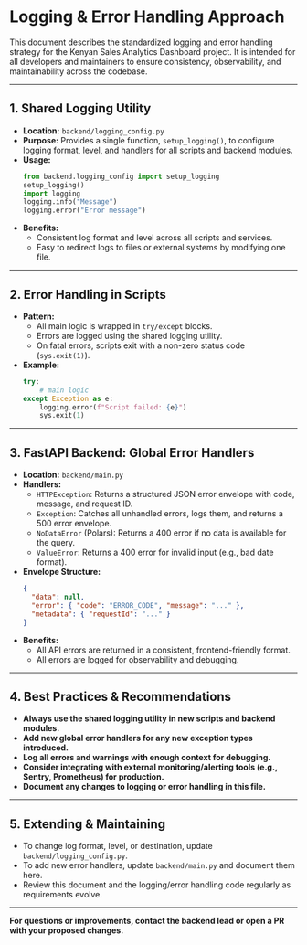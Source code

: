 # Logging & Error Handling Approach

This document describes the standardized logging and error handling strategy for the Kenyan Sales Analytics Dashboard project. It is intended for all developers and maintainers to ensure consistency, observability, and maintainability across the codebase.

---

## 1. Shared Logging Utility

- **Location:** `backend/logging_config.py`
- **Purpose:** Provides a single function, `setup_logging()`, to configure logging format, level, and handlers for all scripts and backend modules.
- **Usage:**
  ```python
  from backend.logging_config import setup_logging
  setup_logging()
  import logging
  logging.info("Message")
  logging.error("Error message")
  ```
- **Benefits:**
  - Consistent log format and level across all scripts and services.
  - Easy to redirect logs to files or external systems by modifying one file.

---

## 2. Error Handling in Scripts

- **Pattern:**
  - All main logic is wrapped in `try/except` blocks.
  - Errors are logged using the shared logging utility.
  - On fatal errors, scripts exit with a non-zero status code (`sys.exit(1)`).
- **Example:**
  ```python
  try:
      # main logic
  except Exception as e:
      logging.error(f"Script failed: {e}")
      sys.exit(1)
  ```

---

## 3. FastAPI Backend: Global Error Handlers

- **Location:** `backend/main.py`
- **Handlers:**
  - `HTTPException`: Returns a structured JSON error envelope with code, message, and request ID.
  - `Exception`: Catches all unhandled errors, logs them, and returns a 500 error envelope.
  - `NoDataError` (Polars): Returns a 400 error if no data is available for the query.
  - `ValueError`: Returns a 400 error for invalid input (e.g., bad date format).
- **Envelope Structure:**
  ```json
  {
    "data": null,
    "error": { "code": "ERROR_CODE", "message": "..." },
    "metadata": { "requestId": "..." }
  }
  ```
- **Benefits:**
  - All API errors are returned in a consistent, frontend-friendly format.
  - All errors are logged for observability and debugging.

---

## 4. Best Practices & Recommendations

- **Always use the shared logging utility in new scripts and backend modules.**
- **Add new global error handlers for any new exception types introduced.**
- **Log all errors and warnings with enough context for debugging.**
- **Consider integrating with external monitoring/alerting tools (e.g., Sentry, Prometheus) for production.**
- **Document any changes to logging or error handling in this file.**

---

## 5. Extending & Maintaining

- To change log format, level, or destination, update `backend/logging_config.py`.
- To add new error handlers, update `backend/main.py` and document them here.
- Review this document and the logging/error handling code regularly as requirements evolve.

---

**For questions or improvements, contact the backend lead or open a PR with your proposed changes.** 
